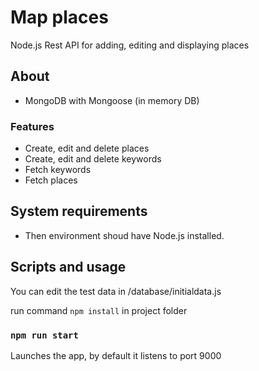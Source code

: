 # Map places

Node.js Rest API for adding, editing and displaying places

## About

- MongoDB with Mongoose (in memory DB)

### Features

- Create, edit and delete places
- Create, edit and delete keywords
- Fetch keywords
- Fetch places

## System requirements

- Then environment shoud have Node.js installed.

## Scripts and usage

You can edit the test data in /database/initialdata.js

run command `npm install` in project folder

### `npm run start`

Launches the app, by default it listens to port 9000
